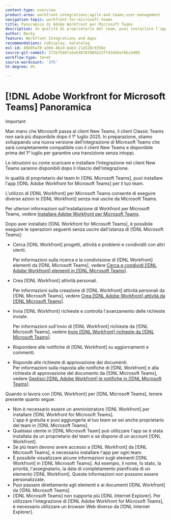 ```yaml
---
content-type: overview
product-area: workfront-integrations;agile-and-teams;user-management
navigation-topic: workfront-for-microsoft-teams
title: Panoramica di Adobe Workfront per Microsoft Teams
description: In qualità di proprietario del team, puoi installare l'app  [!DNL Adobe Workfront for Microsoft Teams]  per il tuo team.
author: Becky
feature: Workfront Integrations and Apps
recommendations: noDisplay, noCatalog
exl-id: 88b05a70-a304-461d-bab3-21d328c9356e
source-git-commit: 372b7566fa5eb38703905b22ff43d49a76bcb400
workflow-type: tm+mt
source-wordcount: '375'
ht-degree: 0%

---
```


# [!DNL Adobe Workfront for Microsoft Teams] Panoramica

>[!IMPORTANT]
>
>Man mano che Microsoft passa al client New Teams, il client Classic Teams non sarà più disponibile dopo il 1° luglio 2025. In preparazione, stiamo sviluppando una nuova versione dell’integrazione di Microsoft Teams che sarà completamente compatibile con il client New Teams e disponibile prima del 1° luglio per garantire una transizione senza intoppi.
>
>Le istruzioni su come scaricare e installare l’integrazione nel client New Teams saranno disponibili dopo il rilascio dell’integrazione.

In qualità di proprietario del team In [!DNL Microsoft Teams], puoi installare l&#39;app [!DNL Adobe Workfront for Microsoft Teams] per il tuo team.

L&#39;utilizzo di [!DNL Workfront] per Microsoft Teams consente di eseguire diverse azioni in [!DNL Workfront] senza mai uscire da Microsoft Teams.

Per ulteriori informazioni sull&#39;installazione di Workfront per Microsoft Teams, vedere [Installare Adobe Workfront per Microsoft Teams](../../workfront-integrations-and-apps/using-workfront-with-microsoft-teams/install-workfront-ms-teams.md).

Dopo aver installato [!DNL Workfront for Microsoft Teams], è possibile eseguire le operazioni seguenti senza uscire dall&#39;istanza di [!DNL Microsoft Teams]:

* Cerca [!DNL Workfront] progetti, attività e problemi e condividili con altri utenti.

  Per informazioni sulla ricerca e la condivisione di [!DNL Workfront] elementi da [!DNL Microsoft Teams], vedere [Cerca e condividi [!DNL Adobe Workfront] elementi in [!DNL Microsoft Teams]](../../workfront-integrations-and-apps/using-workfront-with-microsoft-teams/search-for-and-share-wf-items-in-ms-teams.md).

* Crea [!DNL Workfront] attività personali.

  Per informazioni sulla creazione di [!DNL Workfront] attività personali da [!DNL Microsoft Teams], vedere [Crea [!DNL Adobe Workfront] attività da [!DNL Microsoft Teams]](../../workfront-integrations-and-apps/using-workfront-with-microsoft-teams/create-workfront-tasks-from-ms-teams.md).

* Invia [!DNL Workfront] richieste e controlla l&#39;avanzamento delle richieste inviate.

  Per informazioni sull&#39;invio di [!DNL Workfront] richieste da [!DNL Microsoft Teams], vedere [Invio [!DNL Workfront] richieste da [!DNL Microsoft Teams]](../../workfront-integrations-and-apps/using-workfront-with-microsoft-teams/submit-workfront-requests-from-ms-teams.md).

* Rispondere alle notifiche di [!DNL Workfront] su aggiornamenti e commenti.
* Risponde alle richieste di approvazione dei documenti.\
   Per informazioni sulla risposta alle notifiche di [!DNL Workfront] e alla richiesta di approvazione del documento da [!DNL Microsoft Teams], vedere [Gestisci [!DNL Adobe Workfront] le notifiche in [!DNL Microsoft Teams]](../../workfront-integrations-and-apps/using-workfront-with-microsoft-teams/manage-wf-notifications-approval-requests-ms-teams.md).

Quando si lavora con [!DNL Workfront] per [!DNL Microsoft Teams], tenere presente quanto segue:

* Non è necessario essere un amministratore [!DNL Workfront] per installare [!DNL Workfront for Microsoft Teams].\
   L&#39;app è gratuita e puoi aggiungerla al tuo team se sei anche proprietario del team in [!DNL Microsoft Teams].
* Qualsiasi utente in [!DNL Microsoft Team] può utilizzare l&#39;app se è stata installata da un proprietario del team e se dispone di un account [!DNL Workfront].
* Se più team devono avere accesso a [!DNL Workfront] da [!DNL Microsoft Teams], è necessario installare l&#39;app per ogni team.
* È possibile visualizzare alcune informazioni sugli elementi [!DNL Workfront] in [!DNL Microsoft Teams]. Ad esempio, il nome, lo stato, la priorità, l&#39;assegnatario, la data di completamento pianificata di un elemento [!DNL Workfront]. Queste informazioni non possono essere personalizzate.
* Puoi passare direttamente agli elementi e ai documenti [!DNL Workfront] da [!DNL Microsoft Teams].
* [!DNL Microsoft Teams] non supporta più [!DNL Internet Explorer]. Per utilizzare l&#39;integrazione di [!DNL Adobe Workfront for Microsoft Teams], è necessario utilizzare un browser Web diverso da [!DNL Internet Explorer].
